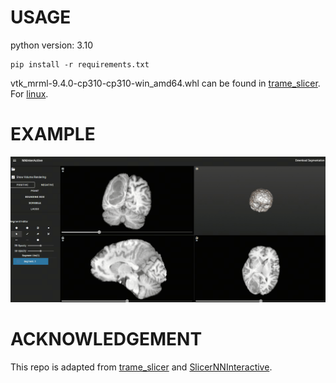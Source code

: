 # USAGE
python version: 3.10
```
pip install -r requirements.txt
```

vtk_mrml-9.4.0-cp310-cp310-win_amd64.whl can be found in [trame_slicer](https://release-assets.githubusercontent.com/github-production-release-asset/924733486/7b060b14-5a49-4482-a96d-5cb38ea2b421?sp=r&sv=2018-11-09&sr=b&spr=https&se=2025-08-14T01%3A46%3A16Z&rscd=attachment%3B+filename%3Dvtk_mrml-9.4.0-cp310-cp310-win_amd64.whl&rsct=application%2Foctet-stream&skoid=96c2d410-5711-43a1-aedd-ab1947aa7ab0&sktid=398a6654-997b-47e9-b12b-9515b896b4de&skt=2025-08-14T00%3A45%3A42Z&ske=2025-08-14T01%3A46%3A16Z&sks=b&skv=2018-11-09&sig=18a1CM9bqjjpDrK3vb3rUfZmUuzZtY0XQQ0GcMR70ig%3D&jwt=eyJ0eXAiOiJKV1QiLCJhbGciOiJIUzI1NiJ9.eyJpc3MiOiJnaXRodWIuY29tIiwiYXVkIjoicmVsZWFzZS1hc3NldHMuZ2l0aHVidXNlcmNvbnRlbnQuY29tIiwia2V5Ijoia2V5MSIsImV4cCI6MTc1NTEzMjcxNSwibmJmIjoxNzU1MTMyNDE1LCJwYXRoIjoicmVsZWFzZWFzc2V0cHJvZHVjdGlvbi5ibG9iLmNvcmUud2luZG93cy5uZXQifQ.XXrW3Ghjx4j2VDWfqa0eiPc5CkS9Gxl62JAfIoR0Arc&response-content-disposition=attachment%3B%20filename%3Dvtk_mrml-9.4.0-cp310-cp310-win_amd64.whl&response-content-type=application%2Foctet-stream).
For [linux](https://release-assets.githubusercontent.com/github-production-release-asset/924733486/68f0697c-10bd-4665-b7ac-2dd70b0fa467?sp=r&sv=2018-11-09&sr=b&spr=https&se=2025-08-14T02%3A11%3A36Z&rscd=attachment%3B+filename%3Dvtk_mrml-9.4.0-cp310-cp310-manylinux_2_35_x86_64.whl&rsct=application%2Foctet-stream&skoid=96c2d410-5711-43a1-aedd-ab1947aa7ab0&sktid=398a6654-997b-47e9-b12b-9515b896b4de&skt=2025-08-14T01%3A11%3A22Z&ske=2025-08-14T02%3A11%3A36Z&sks=b&skv=2018-11-09&sig=q0qe%2BKydlQTo0fYrehI7j3n4%2FBJfCeotzyEEEAutyjs%3D&jwt=eyJ0eXAiOiJKV1QiLCJhbGciOiJIUzI1NiJ9.eyJpc3MiOiJnaXRodWIuY29tIiwiYXVkIjoicmVsZWFzZS1hc3NldHMuZ2l0aHVidXNlcmNvbnRlbnQuY29tIiwia2V5Ijoia2V5MSIsImV4cCI6MTc1NTEzNDczOCwibmJmIjoxNzU1MTM0NDM4LCJwYXRoIjoicmVsZWFzZWFzc2V0cHJvZHVjdGlvbi5ibG9iLmNvcmUud2luZG93cy5uZXQifQ.nd85eq5Uq6lbH0dOlfnowiZGZhDsJt47YtTDLfoCs3U&response-content-disposition=attachment%3B%20filename%3Dvtk_mrml-9.4.0-cp310-cp310-manylinux_2_35_x86_64.whl&response-content-type=application%2Foctet-stream).

# EXAMPLE
![](trame_slicer_nninteractive.gif)

# ACKNOWLEDGEMENT 
This repo is adapted from [trame_slicer](https://github.com/KitwareMedical/trame-slicer) and [SlicerNNInteractive](https://github.com/coendevente/SlicerNNInteractive).
